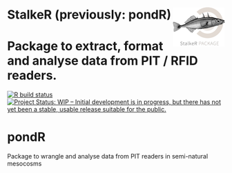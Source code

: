 
# StalkeR (previously: pondR) <img src='man/figures/logo.png' align="right" height="91" />
Package to extract, format and analyse data from PIT / RFID readers.
=======
[![R build status](https://github.com/AparajithaRamesh/pondR/workflows/R-CMD-check/badge.svg)](https://github.com/AparajithaRamesh/pondR/actions)
 [![Project Status: WIP – Initial development is in progress, but there has not yet been a stable, usable release suitable for the public.](https://www.repostatus.org/badges/latest/wip.svg)](https://www.repostatus.org/#wip)

# pondR
Package to wrangle and analyse data from PIT readers in semi-natural mesocosms

